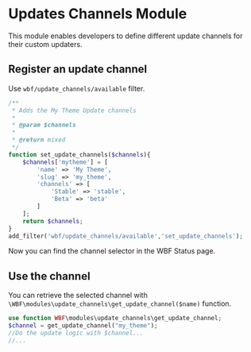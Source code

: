 # Updates Channels Module

This module enables developers to define different update channels for their custom updaters.

## Register an update channel

Use `wbf/update_channels/available` filter.

```php
/**
 * Adds the My Theme Update channels
 *
 * @param $channels
 *
 * @return mixed
 */
function set_update_channels($channels){
    $channels['mytheme'] = [
        'name' => 'My Theme',
        'slug' => 'my_theme',
        'channels' => [
            'Stable' => 'stable',
            'Beta' => 'beta'
        ]
    ];
    return $channels;
}
add_filter('wbf/update_channels/available','set_update_channels');
```

Now you can find the channel selector in the WBF Status page.

## Use the channel

You can retrieve the selected channel with `\WBF\modules\update_channels\get_update_channel($name)` function.

```php
use function WBF\modules\update_channels\get_update_channel;
$channel = get_update_channel("my_theme");
//Do the update logic with $channel...
//...
```

